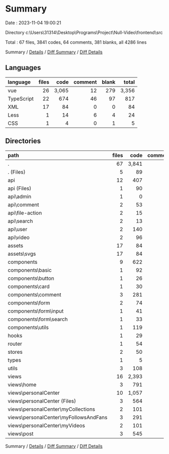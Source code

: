 # Summary

Date : 2023-11-04 19:00:21

Directory c:\\Users\\31314\\Desktop\\Programs\\Project\\Null-Video\\frontend\\src

Total : 67 files,  3841 codes, 64 comments, 381 blanks, all 4286 lines

Summary / [Details](details.md) / [Diff Summary](diff.md) / [Diff Details](diff-details.md)

## Languages
| language | files | code | comment | blank | total |
| :--- | ---: | ---: | ---: | ---: | ---: |
| vue | 26 | 3,065 | 12 | 279 | 3,356 |
| TypeScript | 22 | 674 | 46 | 97 | 817 |
| XML | 17 | 84 | 0 | 0 | 84 |
| Less | 1 | 14 | 6 | 4 | 24 |
| CSS | 1 | 4 | 0 | 1 | 5 |

## Directories
| path | files | code | comment | blank | total |
| :--- | ---: | ---: | ---: | ---: | ---: |
| . | 67 | 3,841 | 64 | 381 | 4,286 |
| . (Files) | 5 | 89 | 12 | 17 | 118 |
| api | 12 | 407 | 27 | 68 | 502 |
| api (Files) | 1 | 90 | 3 | 9 | 102 |
| api\\admin | 1 | 0 | 0 | 1 | 1 |
| api\\comment | 2 | 53 | 4 | 11 | 68 |
| api\\file-action | 2 | 15 | 2 | 4 | 21 |
| api\\search | 2 | 13 | 3 | 3 | 19 |
| api\\user | 2 | 140 | 13 | 24 | 177 |
| api\\video | 2 | 96 | 2 | 16 | 114 |
| assets | 17 | 84 | 0 | 0 | 84 |
| assets\\svgs | 17 | 84 | 0 | 0 | 84 |
| components | 9 | 622 | 1 | 79 | 702 |
| components\\basic | 1 | 92 | 0 | 11 | 103 |
| components\\button | 1 | 26 | 0 | 4 | 30 |
| components\\card | 1 | 30 | 0 | 4 | 34 |
| components\\comment | 3 | 281 | 0 | 37 | 318 |
| components\\form | 2 | 74 | 0 | 10 | 84 |
| components\\form\\input | 1 | 41 | 0 | 6 | 47 |
| components\\form\\search | 1 | 33 | 0 | 4 | 37 |
| components\\utils | 1 | 119 | 1 | 13 | 133 |
| hooks | 1 | 29 | 1 | 6 | 36 |
| router | 1 | 54 | 0 | 4 | 58 |
| stores | 2 | 50 | 0 | 4 | 54 |
| types | 1 | 5 | 1 | 1 | 7 |
| utils | 3 | 108 | 11 | 8 | 127 |
| views | 16 | 2,393 | 11 | 194 | 2,598 |
| views\\home | 3 | 791 | 0 | 73 | 864 |
| views\\personalCenter | 10 | 1,057 | 10 | 85 | 1,152 |
| views\\personalCenter (Files) | 3 | 564 | 9 | 33 | 606 |
| views\\personalCenter\\myCollections | 2 | 101 | 0 | 11 | 112 |
| views\\personalCenter\\myFollowsAndFans | 3 | 291 | 0 | 30 | 321 |
| views\\personalCenter\\myVideos | 2 | 101 | 1 | 11 | 113 |
| views\\post | 3 | 545 | 1 | 36 | 582 |

Summary / [Details](details.md) / [Diff Summary](diff.md) / [Diff Details](diff-details.md)
